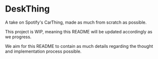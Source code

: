 # DeskThing

A take on Spotify's CarThing, made as much from scratch as possible.

This project is WIP, meaning this README will be updated accordingly as we progress.

We aim for this README to contain as much details regarding the thought and implementation process possible.


